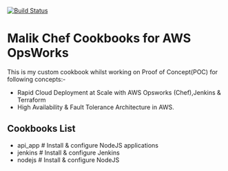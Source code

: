 [![Build Status](https://travis-ci.org/malikperang/malik-chef-cookbook.svg?branch=master)](https://travis-ci.org/github/malikperang/malik-chef-cookbook)

# Malik Chef Cookbooks for AWS OpsWorks

This is my custom cookbook whilst working on Proof of Concept(POC) for following concepts:-

- Rapid Cloud Deployment at Scale with AWS Opsworks (Chef),Jenkins & Terraform
- High Availability & Fault Tolerance Architecture in AWS.

## Cookbooks List

- api_app # Install & configure NodeJS applications
- jenkins # Install & configure Jenkins
- nodejs # Install & configure NodeJS

